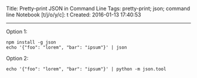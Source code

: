 Title: Pretty-print JSON in Command Line
Tags: pretty-print; json; command line
Notebook [t/j/o/y/c]: t
Created: 2016-01-13 17:40:53

------

Option 1:

    npm install -g json
    echo '{"foo": "lorem", "bar": "ipsum"}' | json

Option 2:

    echo '{"foo": "lorem", "bar": "ipsum"}' | python -m json.tool

